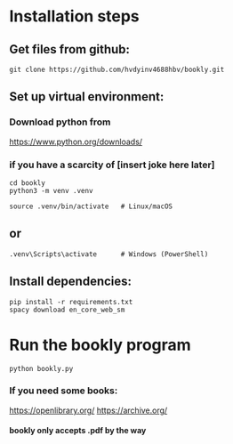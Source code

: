 # Installation steps

## Get files from github:
```
git clone https://github.com/hvdyinv4688hbv/bookly.git
```

## Set up virtual environment:
### Download python from
https://www.python.org/downloads/
### if you have a scarcity of [insert joke here later]
```
cd bookly
python3 -m venv .venv
```

```
source .venv/bin/activate   # Linux/macOS
```
## or
```
.venv\Scripts\activate      # Windows (PowerShell)
```

## Install dependencies:
```
pip install -r requirements.txt
spacy download en_core_web_sm
```

# Run the bookly program
```
python bookly.py
```

### If you need some books:
https://openlibrary.org/
https://archive.org/

#### bookly only accepts .pdf by the way
